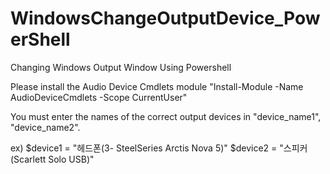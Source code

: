 # WindowsChangeOutputDevice_PowerShell
Changing Windows Output Window Using Powershell

Please install the Audio Device Cmdlets module 
"Install-Module -Name AudioDeviceCmdlets -Scope CurrentUser"

You must enter the names of the correct output devices in "device_name1", "device_name2".

ex) $device1 = "헤드폰(3- SteelSeries Arctis Nova 5)" 
    $device2 = "스피커(Scarlett Solo USB)" 
